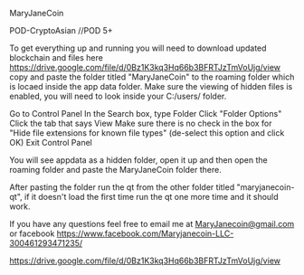 
MaryJaneCoin 

POD-CryptoAsian //POD 5+

To get everything up and running you will need to download updated blockchain and files here https://drive.google.com/file/d/0Bz1K3kq3Hq66b3BFRTJzTmVoUjg/view copy and paste the folder titled "MaryJaneCoin" to the roaming folder which is locaed inside the app data folder. Make sure the viewing of hidden files is enabled, you will need to look inside your C:/users/ folder.

Go to Control Panel In the Search box, type Folder Click "Folder Options" Click the tab that says View Make sure there is no check in the box for "Hide file extensions for known file types" (de-select this option and click OK) Exit Control Panel

You will see appdata as a hidden folder, open it up and then open the roaming folder and paste the MaryJaneCoin folder there.

After pasting the folder run the qt from the other folder titled "maryjanecoin-qt", if it doesn't load the first time run the qt one more time and it should work.

If you have any questions feel free to email me at MaryJanecoin@gmail.com or facebook https://www.facebook.com/Maryjanecoin-LLC-300461293471235/

https://drive.google.com/file/d/0Bz1K3kq3Hq66b3BFRTJzTmVoUjg/view
